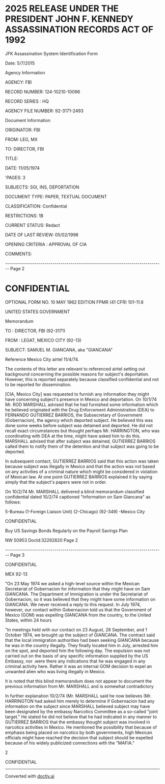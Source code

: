 # 2025 RELEASE UNDER THE PRESIDENT JOHN F. KENNEDY ASSASSINATION RECORDS ACT OF 1992

JFK Assassination System
Identification Form

Date: 5/7/2015

Agency Information

AGENCY: FBI

RECORD NUMBER: 124-10210-10096

RECORD SERIES : HQ

AGENCY FILE NUMBER: 92-3171-2493

Document Information

ORIGINATOR: FBI

FROM: LEG, MX

TO: DIRECTOR, FBI

TITLE:

DATE: 11/05/1974

'PAGES: 3

SUBJECTS: SGI, INS, DEPORTATION

DOCUMENT TYPE: PAPER, TEXTUAL DOCUMENT

CLASSIFICATION: Confidential

RESTRICTIONS: 1B

CURRENT STATUS: Redact

DATE OF LAST REVIEW: 05/02/1998

OPENING CRITERIA : APPROVAL OF CIA

COMMENTS:


-------------------------------------------------------------------------------- Page 2

# CONFIDENTIAL

OPTIONAL FORM NO. 10
MAY 1962 EDITION
FPMR (41 CFR) 101-11.6

UNITED STATES GOVERNMENT

Memorandum

TO : DIRECTOR, FBI (92-3171)

FROM : LEGAT, MEXICO CITY (92-13)

SUBJECT: SAMUEL M. GIANCANA, aka "GIANCANA"

Reference Mexico City airtel 11/4/74.

The contents of this letter are relevant to referenced airtel setting out background concerning the possible reasons for subject's deportation. However, this is reported separately because classified confidential and not to be reported for dissemination.

[CIA, Mexico City] was requested to furnish any information they might have concerning subject's presence in Mexico and deportation. On 10/1/74 Mr. ROD MARSHALL advised that he had furnished some information which he believed originated with the Drug Enforcement Administration (DEA) to FERNANDO GUTIERREZ BARRIOS, the Subsecretary of Government (Gobernacion), the agency which deported subject. He believed this was done some weeks before subject was detained and deported. He did not recall exact circumstances but thought perhaps Mr. HARRINGTON, who was coordinating with DEA at the time, might have asked him to do this. MARSHALL advised that after subject was detained, GUTIERREZ BARRIOS called them to notify them of the detention and that subject was going to be deported.

In subsequent contact, GUTIERREZ BARRIOS said that this action was taken because subject was illegally in Mexico and that the action was not based on any activities of a criminal nature which might be considered in violation of Mexican law. At one point GUTIERREZ BARRIOS explained it by saying simply that the subject's papers were not in order.

On 10/2/74 Mr. MARSHALL delivered a blind memorandum classified confidential dated 10/2/74 captioned "Information on Sam Giancana" as follows:

5-Bureau
(1-Foreign Liaison Unit)
(2-Chicago) (92-349)
-Mexico City

CONFIDENTIAL

Buy US Savings Bonds Regularly on the Payroll Savings Plan

NW 50953 DocId:32292820 Page 2


-------------------------------------------------------------------------------- Page 3

CONFIDENTIAL

MEX 92-13

"On 23 May 1974 we asked a high-level source within the Mexican Secretariat of Gobernacion for information that they might have on Sam GIANCANA.
The Department of Immigration is under the Secretariat of Gobernacion, so it was believed that they might have some information on GIANCANA. We never received a reply to this request. In July 1974, however, our contact within Gobernacion told us that the Government of Mexico (GOM) was expelling GIANCANA from the country, to the United States, within 24 hours

"In meetings held with our contact on 23 August, 28 September, and 1 October 1974, we brought up the subject of GIANCANA. The contract said that the local immigration authorities had been seeking GIANCANA because he was in the country illegally. They finally located him in July, arrested him on the spot, and deported him the following day. The expulsion was not carried out on the basis of any specific information supplied by the US Embassy, nor .were there any indications that he was engaged in any criminal activity here. Rather it was an internal GOM decision to expel an unwanted alien who was living illegally in Mexico.

It is noted that this blind memorandum does not appear to document the previous information from Mr. MARSHALL and is somewhat contradictory

In further explanation 10/2/74 (Mr. MARSHALL said he now believes (Mr. HARRINGTON had asked him merely to determine if Gobernacion had any information on the subject since MARSHALL believed subject may have been designated by the embassy Narcotics Committee as a so-called "joint target."
He stated he did not believe that he had indicated in any manner to GUTIERREZ BARRIOS that the embassy thought subject was involved in narcotics activities in Mexico. He mentioned the possibility that because of emphasis being placed on narcotics by both governments, high Mexican officials might have reached the decision that subject should be expelled because of his widely publicized connections with the "MAFIA."

2

CONFIDENTIAL


---
Converted with [doctly.ai](https://doctly.ai)